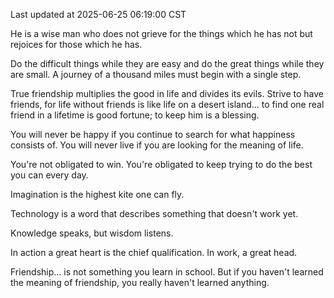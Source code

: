 Last updated at 2025-06-25 06:19:00 CST

He is a wise man who does not grieve for the things which he has not but rejoices for those which he has.

Do the difficult things while they are easy and do the great things while they are small. A journey of a thousand miles must begin with a single step.

True friendship multiplies the good in life and divides its evils. Strive to have friends, for life without friends is like life on a desert island... to find one real friend in a lifetime is good fortune; to keep him is a blessing.

You will never be happy if you continue to search for what happiness consists of. You will never live if you are looking for the meaning of life.

You're not obligated to win. You're obligated to keep trying to do the best you can every day.

Imagination is the highest kite one can fly.

Technology is a word that describes something that doesn't work yet.

Knowledge speaks, but wisdom listens.

In action a great heart is the chief qualification. In work, a great head.

Friendship... is not something you learn in school. But if you haven't learned the meaning of friendship, you really haven't learned anything.


